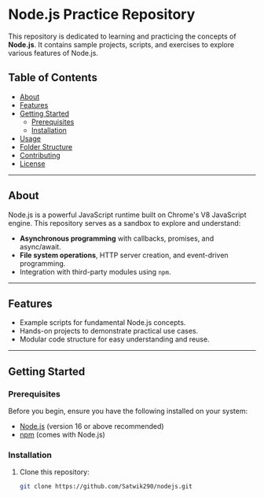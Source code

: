 # Node.js Practice Repository

This repository is dedicated to learning and practicing the concepts of **Node.js**. It contains sample projects, scripts, and exercises to explore various features of Node.js.


## Table of Contents
- [About](#about)
- [Features](#features)
- [Getting Started](#getting-started)
  - [Prerequisites](#prerequisites)
  - [Installation](#installation)
- [Usage](#usage)
- [Folder Structure](#folder-structure)
- [Contributing](#contributing)
- [License](#license)

---

## About

Node.js is a powerful JavaScript runtime built on Chrome's V8 JavaScript engine. This repository serves as a sandbox to explore and understand:
- **Asynchronous programming** with callbacks, promises, and async/await.
- **File system operations**, HTTP server creation, and event-driven programming.
- Integration with third-party modules using `npm`.

---

## Features

- Example scripts for fundamental Node.js concepts.
- Hands-on projects to demonstrate practical use cases.
- Modular code structure for easy understanding and reuse.

---

## Getting Started

### Prerequisites
Before you begin, ensure you have the following installed on your system:
- [Node.js](https://nodejs.org/) (version 16 or above recommended)
- [npm](https://www.npmjs.com/) (comes with Node.js)

### Installation
1. Clone this repository:
   ```bash
   git clone https://github.com/Satwik290/nodejs.git

